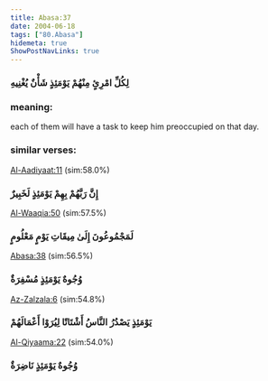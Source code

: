 ```yaml
---
title: Abasa:37
date: 2004-06-18
tags: ["80.Abasa"]
hidemeta: true 
ShowPostNavLinks: true 
---
```

### لِكُلِّ امْرِئٍ مِنْهُمْ يَوْمَئِذٍ شَأْنٌ يُغْنِيهِ
### meaning: 
each of them will have a task to keep him preoccupied on that day.
### similar verses: 

[Al-Aadiyaat:11](/100/11) (sim:58.0%)

### إِنَّ رَبَّهُمْ بِهِمْ يَوْمَئِذٍ لَخَبِيرٌ

[Al-Waaqia:50](/56/50) (sim:57.5%)

### لَمَجْمُوعُونَ إِلَىٰ مِيقَاتِ يَوْمٍ مَعْلُومٍ

[Abasa:38](/80/38) (sim:56.5%)

### وُجُوهٌ يَوْمَئِذٍ مُسْفِرَةٌ

[Az-Zalzala:6](/99/6) (sim:54.8%)

### يَوْمَئِذٍ يَصْدُرُ النَّاسُ أَشْتَاتًا لِيُرَوْا أَعْمَالَهُمْ

[Al-Qiyaama:22](/75/22) (sim:54.0%)

### وُجُوهٌ يَوْمَئِذٍ نَاضِرَةٌ
